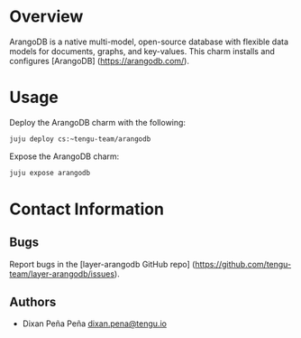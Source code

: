 # Overview

ArangoDB is a native multi-model, open-source database with flexible
data models for documents, graphs, and key-values. This charm installs and 
configures [ArangoDB] (https://arangodb.com/).

# Usage

Deploy the ArangoDB charm with the following:

```bash
juju deploy cs:~tengu-team/arangodb
```

Expose the ArangoDB charm:

```bash
juju expose arangodb
```

# Contact Information

## Bugs

Report bugs in the [layer-arangodb GitHub repo] (https://github.com/tengu-team/layer-arangodb/issues).

## Authors

 - Dixan Peña Peña <dixan.pena@tengu.io>
